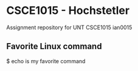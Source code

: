 # CSCE1015 - Hochstetler
Assignment repository for UNT CSCE1015
 ian0015

## Favorite Linux command
$ echo is my favorite command
